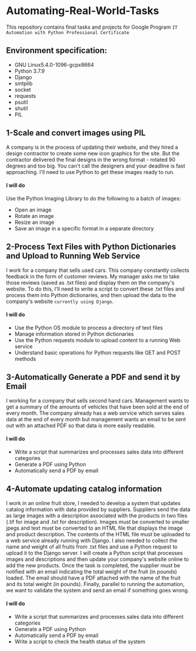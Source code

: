 # Automating-Real-World-Tasks
This repository contains final tasks and projects for Google Program `IT Automation with Python Professional Certificate`

## Environment specification:
- GNU Linux5.4.0-1096-gcpx8664
- Python 3.7.9
- Django
- smtplib
- socket
- requests
- psutil
- shutil
- PIL

## 1-Scale and convert images using PIL
A company is in the process of updating their website, and they hired a design contractor to create some new icon graphics for the site. But the contractor delivered the final designs in the wrong format - rotated 90 degrees and too big. You can't call the designers and your deadline is fast approaching. I'll need to use Python to get these images ready to run.
#### I will do
Use the Python Imaging Library to do the following to a batch of images:
- Open an image
- Rotate an image
- Resize an image
- Save an image in a specific format in a separate directory 


## 2-Process Text Files with Python Dictionaries and Upload to Running Web Service
I work for a company that sells used cars. This company constantly collects feedback in the form of customer reviews. My manager asks me to take those reviews (saved as .txt files) and display them on the company's website. To do this, I'll need to write a script to convert these .txt files and process them into Python dictionaries, and then upload the data to the company's website `currently using Django`.
#### I will do
- Use the Python OS module to process a directory of text files 
- Manage information stored in Python dictionaries
- Use the Python requests module to upload content to a running Web service
- Understand basic operations for Python requests like GET and POST methods 


## 3-Automatically Generate a PDF and send it by Email
I working for a company that sells second hand cars. Management wants to get a summary of the amounts of vehicles that have been sold at the end of every month. The company already has a web service which serves sales data at the end of every month but management wants an email to be sent out with an attached PDF so that data is more easily readable.
#### I will do
- Write a script that summarizes and processes sales data into different categories
- Generate a PDF using Python
- Automatically send a PDF by email 


## 4-Automate updating catalog information
I work in an online fruit store, I needed to develop a system that updates catalog information with data provided by suppliers. Suppliers send the data as large images with a description associated with the products in two files (.tif for image and .txt for description). Images must be converted to smaller jpegs and text must be converted to an HTML file that displays the image and product description. The contents of the HTML file must be uploaded to a web service already running with Django. I also needed to collect the name and weight of all fruits from .txt files and use a Python request to upload it to the Django server.
I will create a Python script that processes images and descriptions and then update your company's website online to add the new products.
Once the task is completed, the supplier must be notified with an email indicating the total weight of the fruit (in pounds) loaded. The email should have a PDF attached with the name of the fruit and its total weight (in pounds).
Finally, parallel to running the automation, we want to validate the system and send an email if something goes wrong.
#### I will do
- Write a script that summarizes and processes sales data into different categories 
- Generate a PDF using Python
- Automatically send a PDF by email 
- Write a script to check the health status of the system 

